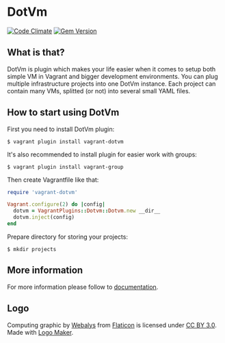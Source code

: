 # DotVm

[![Code Climate](https://codeclimate.com/github/vagrant-dotvm/vagrant-dotvm/badges/gpa.svg)](https://codeclimate.com/github/vagrant-dotvm/vagrant-dotvm)
[![Gem Version](https://badge.fury.io/rb/vagrant-dotvm.svg)](http://badge.fury.io/rb/vagrant-dotvm)

## What is that?
DotVm is plugin which makes your life easier when it comes to setup both simple VM in Vagrant and
bigger development environments. You can plug multiple infrastructure projects into one DotVm instance.
Each project can contain many VMs, splitted (or not) into several small YAML files.

## How to start using DotVm
First you need to install DotVm plugin:
```
$ vagrant plugin install vagrant-dotvm
```

It's also recommended to install plugin for easier work with groups:
```
$ vagrant plugin install vagrant-group
```

Then create Vagrantfile like that:
```ruby
require 'vagrant-dotvm'

Vagrant.configure(2) do |config|
  dotvm = VagrantPlugins::Dotvm::Dotvm.new __dir__
  dotvm.inject(config)
end
```

Prepare directory for storing your projects:
```
$ mkdir projects
```

## More information
For more information please follow to [documentation](https://github.com/vagrant-dotvm/documentation).

## Logo
Computing graphic by [Webalys](http://www.streamlineicons.com/) from [Flaticon](http://www.flaticon.com/) is licensed under [CC BY 3.0](http://creativecommons.org/licenses/by/3.0/). Made with [Logo Maker](http://logomakr.com).
